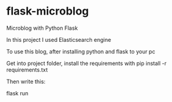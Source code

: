 # flask-microblog
Microblog with Python Flask

In this project I used Elasticsearch engine

To use this blog, after installing python and flask to your pc

Get into project folder, install the requirements with 
pip install -r requirements.txt


Then write this:

flask run


